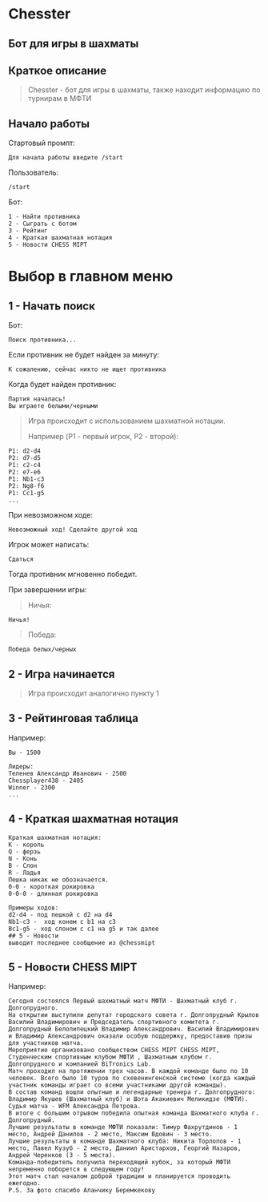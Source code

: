 # Chesster
## Бот для игры в шахматы

## Краткое описание
>Chesster - бот для игры в шахматы, также находит информацию по турнирам в МФТИ

## Начало работы
Стартовый промпт:
```
Для начала работы введите /start
```
Пользователь:
```
/start
```

Бот:
```
1 - Найти противника
2 - Сыграть с ботом
3 - Рейтинг
4 - Краткая шахматная нотация
5 - Новости CHESS MIPT
```

# Выбор в главном меню
## 1 - Начать поиск
Бот:
```
Поиск противника...
```
Если противник не будет найден за минуту:
```
К сожалению, сейчас никто не ищет противника
```
Когда будет найден противник:
```
Партия началась!
Вы играете белыми/черными
```
>Игра происходит с использованием шахматной нотации.
> 
>Например (P1 - первый игрок, P2 - второй):
```
P1: d2-d4
P2: d7-d5
P1: c2-c4
P2: e7-e6
P1: Nb1-c3
P2: Ng8-f6
P1: Cc1-g5
...
```
При невозможном ходе:
```
Невозможный ход! Сделайте другой ход
```
Игрок может написать:
```
Сдаться
```
Тогда противник мгновенно победит.

При завершении игры:
> Ничья:
```
Ничья!
```
> Победа:
```
Победа белых/черных
```

## 2 - Игра начинается
>Игра происходит аналогично пункту 1

## 3 - Рейтинговая таблица
Например:
```
Вы - 1500

Лидеры:
Теленев Александр Иванович - 2500
Chessplayer438 - 2405
Winner - 2300
...
```
## 4 - Краткая шахматная нотация
```
Краткая шахматная нотация:
K - король
Q - ферзь
N - Конь
B - Слон
R - Ладья
Пешка никак не обозначается.
0-0 - короткая рокировка
0-0-0 - длинная рокировка

Примеры ходов:
d2-d4 - под пешкой с d2 на d4
Nb1-c3 -  ход конем с b1 на с3
Bc1-g5 - ход слоном с c1 на g5 и так далее
## 5 - Новости
выводит последнее сообщение из @chessmipt
```

## 5 - Новости CHESS MIPT
Например:
```
Cегодня состоялся Первый шахматный матч МФТИ - Шахматный клуб г. Долгопрудного. 
На открытии выступили депутат городского совета г. Долгопрудный Крылов Василий Владимирович и Председатель спортивного комитета г. Долгопрудный Белолипецкий Владимир Александрович. Василий Владимирович и Владимир Александрович оказали особую поддержку, предоставив призы для участников матча. 
Мероприятие организовано сообществом CHESS MIPT CHESS MIPT, Студенческим спортивным клубом МФТИ , Шахматным клубом г. Долгопрудного и компанией BiTronics Lab. 
Матч проходил на протяжении трех часов. В каждой команде было по 10 человек. Всего было 10 туров по схевенингенской системе (когда каждый участник команды играет со всеми участниками другой команды). 
В состав команд вошли опытные и легендарные тренера г. Долгопрудного: Владимир Якушев (Шахматный клуб) и Шота Акакиевич Меликидзе (МФТИ). Судья матча - WFM Александра Петрова. 
В итоге с большим отрывом победила опытная команда Шахматного клуба г. Долгопрудный. 
Лучшие результаты в команде МФТИ показали: Тимур Фахрутдинов - 1 место, Андрей Данилов - 2 место, Максим Вдовин - 3 место. 
Лучшие результаты в команде Шахматного клуба: Никита Торлопов - 1 место, Павел Кузуб - 2 место, Даниил Аристархов, Георгий Назаров, Андрей Черенков (3 - 5 места). 
Команда-победитель получила переходящий кубок, за который МФТИ непременно поборется в следующем году! 
Этот матч стал началом доброй традиции и планируется проводить ежегодно.
P.S. За фото спасибо Аланчику Беремкекову
```